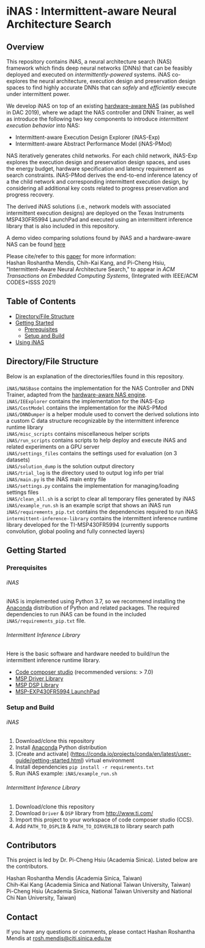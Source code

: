 # iNAS : Intermittent-aware Neural Architecture Search

<!-- ABOUT THE PROJECT -->
## Overview

This repository contains iNAS, a neural architecture search (NAS) framework which finds deep neural networks (DNNs) that can be feasibly deployed and executed on *intermittently-powered* systems. iNAS co-explores the neural architecture, execution design and preservation design spaces to find highly accurate DNNs that can *safely* and *efficiently* execute under intermittent power.


We develop iNAS on top of an existing [hardware-aware NAS](https://github.com/PITT-JZ-COOP/FPGA-implementation-Aware-Neural-Architecture-Search) (as published in DAC 2019), where we adapt the NAS controller and DNN Trainer, as well as introduce the following two key components to introduce *intermittent execution behavior* into NAS: 

* Intermittent-aware Execution Design Explorer (iNAS-Exp)
* Intermittent-aware Abstract Performance Model (iNAS-PMod)

NAS iteratively generates child networks. For each child network, iNAS-Exp explores the execution design and preservation design spaces, and uses the energy budget, hardware specification and latency requirement as search constraints. iNAS-PMod derives the end-to-end inference latency of a the child network and corresponding intermittent execution design, by considering all additional key costs related to progress preservation and progress recovery. 


The derived iNAS solutions (i.e., network models with associated intermittent execution designs) are deployed on the Texas Instruments MSP430FR5994 LaunchPad and executed using an intermittent inference library that is also included in this repository. 

A demo video comparing solutions found by iNAS and a hardware-aware NAS can be found [here](https://youtu.be/D1D9nk67QTI)

Please cite/refer to this [paper](https://www.citi.sinica.edu.tw/papers/pchsiu/8050-F.pdf) for more information:<br/>
Hashan Roshantha Mendis, Chih-Kai Kang, and Pi-Cheng Hsiu, "Intermittent-Aware Neural Architecture Search," to appear in _ACM Transactions on Embedded Computing Systems_, (Integrated with IEEE/ACM CODES+ISSS 2021)



<!-- TABLE OF CONTENTS -->
## Table of Contents
* [Directory/File Structure](#directory/file-structure)
* [Getting Started](#getting-started)
  * [Prerequisites](#prerequisites)
  * [Setup and Build](#setup-and-build)
* [Using iNAS](#using-inas)
  


## Directory/File Structure
Below is an explanation of the directories/files found in this repository. 


`iNAS/NASBase` contains the implementation for the NAS Controller and DNN Trainer, adapted from the [hardware-aware NAS engine](https://github.com/PITT-JZ-COOP/FPGA-implementation-Aware-Neural-Architecture-Search).<br/>
`iNAS/IEExplorer` contains the implementation for the iNAS-Exp<br/>
`iNAS/CostModel` contains the implementation for the iNAS-PMod<br/>
`iNAS/DNNDumper` is a helper module used to convert the derived solutions into a custom C data structure recognizable by the intermittent inference runtime library<br/>
`iNAS/misc_scripts` contains miscellaneous helper scripts<br/>
`iNAS/run_scripts` contains scripts to help deploy and execute iNAS and related experiments on a GPU server<br/>
`iNAS/settings_files` contains the settings used for evaluation (on 3 datasets)<br/>
`iNAS/solution_dump` is the solution output directory<br/>
`iNAS/trial_log` is the directory used to output log info per trial<br/>
`iNAS/main.py` is the iNAS main entry file<br/>
`iNAS/settings.py` contains the implementation for managing/loading settings files<br/>
`iNAS/clean_all.sh` is a script to clear all temporary files generated by iNAS<br/>
`iNAS/example_run.sh` is an example script that shows an iNAS run<br/>
`iNAS/requirements_pip.txt` contains the dependencies required to run iNAS<br/>
`intermittent-inference-library` contains the intermittent inference runtime library developed for the TI-MSP430FR5994 (currently supports convolution, global pooling and fully connected layers)<br/>


<!-- GETTING STARTED -->
## Getting Started

### Prerequisites

###### iNAS
iNAS is implemented using Python 3.7, so we recommend installing the [Anaconda](https://docs.anaconda.com/anaconda/install/) distribution of Python and related packages. The required dependencies to run iNAS can be found in the included `iNAS/requirements_pip.txt` file. 

###### Intermittent Inference Library
Here is the basic software and hardware needed to build/run the intermittent inference runtime library. 
* [Code composer studio](http://www.ti.com/tool/CCSTUDIO "link") (recommended versions: > 7.0)
* [MSP Driver Library](http://www.ti.com/tool/MSPDRIVERLIB "link")
* [MSP DSP Library](http://www.ti.com/tool/MSP-DSPLIB "link")
* [MSP-EXP430FR5994 LaunchPad](http://www.ti.com/tool/MSP-EXP430FR5994 "link")

### Setup and Build

###### iNAS
1. Download/clone this repository
2. Install [Anaconda](https://docs.anaconda.com/anaconda/install/) Python distribution 
3. [Create and activate] (https://conda.io/projects/conda/en/latest/user-guide/getting-started.html) virtual environment
4. Install dependencies `pip install -r requirements.txt`
5. Run iNAS example: `iNAS/example_run.sh`

###### Intermittent Inference Library
1. Download/clone this repository
2. Download `Driver` & `DSP` library from http://www.ti.com/ 
3. Import this project to your workspace of code composer studio (CCS). 
4. Add `PATH_TO_DSPLIB` & `PATH_TO_DIRVERLIB` to library search path


## Contributors

This project is led by Dr. Pi-Cheng Hsiu (Academia Sinica). Listed below are the contributors.

Hashan Roshantha Mendis (Academia Sinica, Taiwan)<br/>
Chih-Kai Kang (Academia Sinica and National Taiwan University, Taiwan)<br/>
Pi-Cheng Hsiu (Academia Sinica, National Taiwan University and National Chi Nan University, Taiwan)<br/>


## Contact

If you have any questions or comments, please contact Hashan Roshantha Mendis at rosh.mendis@citi.sinica.edu.tw

